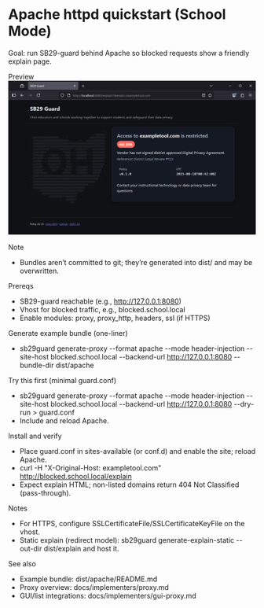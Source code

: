 # Apache httpd quickstart (School Mode)

Goal: run SB29-guard behind Apache so blocked requests show a friendly explain page.

Preview
![Explain page screenshot](../../screenshot-2025-08-09-204319.png)

Note
- Bundles aren’t committed to git; they’re generated into dist/ and may be overwritten.

Prereqs
- SB29-guard reachable (e.g., http://127.0.0.1:8080)
- Vhost for blocked traffic, e.g., blocked.school.local
- Enable modules: proxy, proxy_http, headers, ssl (if HTTPS)

Generate example bundle (one-liner)
- sb29guard generate-proxy --format apache --mode header-injection --site-host blocked.school.local --backend-url http://127.0.0.1:8080 --bundle-dir dist/apache

Try this first (minimal guard.conf)
- sb29guard generate-proxy --format apache --mode header-injection --site-host blocked.school.local --backend-url http://127.0.0.1:8080 --dry-run > guard.conf
- Include and reload Apache.

Install and verify
- Place guard.conf in sites-available (or conf.d) and enable the site; reload Apache.
- curl -H "X-Original-Host: exampletool.com" http://blocked.school.local/explain
- Expect explain HTML; non-listed domains return 404 Not Classified (pass-through).

Notes
- For HTTPS, configure SSLCertificateFile/SSLCertificateKeyFile on the vhost.
- Static explain (redirect model): sb29guard generate-explain-static --out-dir dist/explain and host it.

See also
- Example bundle: dist/apache/README.md
- Proxy overview: docs/implementers/proxy.md
- GUI/list integrations: docs/implementers/gui-proxy.md
